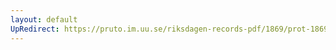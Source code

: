 ```yaml
---
layout: default
UpRedirect: https://pruto.im.uu.se/riksdagen-records-pdf/1869/prot-1869--ak--201/prot-1869--ak--201_005.pdf
---
```

